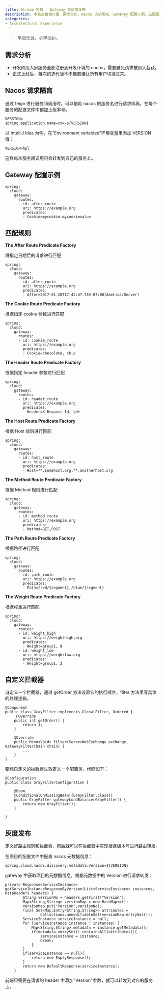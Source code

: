```yaml
---
title: Stream 项目 - Gateway 及灰度发布
description: 本篇文章将介绍：需求分析、Nacos 请求隔离、Gateway 配置示例、匹配规则、自定义拦截器、灰度发布
categories:
- Architectural Experience
---
```


> 学海无涯，心存高远。

## 需求分析

- 开发阶段大家服务全部注册到开发环境的 nacos，需要避免请求被别人截获。
- 正式上线后，每次的迭代版本不能直接让所有用户切换过来。

## Nacos 请求隔离

通过 feign 进行服务间调用时，可以借助 nacos 的服务名进行请求隔离。在每个服务的配置文件中都加上版本号。

```
VERSION=
spring.application.name=xxx-${VERSION}
```

以 IntelliJ Idea 为例，在"Environment variables"环境变量里添加 VERSION 值：

```
VERSION=hpl
```

这样每次服务间调用只会转发到自己的服务上。

## Gateway 配置示例

```
spring:
  cloud:
    gateway:
      routes:
      - id: after_route
        uri: https://example.org
        predicates:
        - Cookie=mycookie,mycookievalue
```

## 匹配规则

**The After Route Predicate Factory**

将指定日期后的请求进行匹配
```
spring:
  cloud:
    gateway:
      routes:
      - id: after_route
        uri: https://example.org
        predicates:
        - After=2017-01-20T17:42:47.789-07:00[America/Denver]
```

**The Cookie Route Predicate Factory**

根据指定 cookie 参数进行匹配
```
spring:
  cloud:
    gateway:
      routes:
      - id: cookie_route
        uri: https://example.org
        predicates:
        - Cookie=chocolate, ch.p
```

**The Header Route Predicate Factory**

根据指定 header 参数进行匹配
```
spring:
  cloud:
    gateway:
      routes:
      - id: header_route
        uri: https://example.org
        predicates:
        - Header=X-Request-Id, \d+
```

**The Host Route Predicate Factory**

根据 Host 规则进行匹配
```
spring:
  cloud:
    gateway:
      routes:
      - id: host_route
        uri: https://example.org
        predicates:
        - Host=**.somehost.org,**.anotherhost.org
```

**The Method Route Predicate Factory**

根据 Method 规则进行匹配
```
spring:
  cloud:
    gateway:
      routes:
      - id: method_route
        uri: https://example.org
        predicates:
        - Method=GET,POST
```

**The Path Route Predicate Factory**

根据路径进行匹配
```
spring:
  cloud:
    gateway:
      routes:
      - id: path_route
        uri: https://example.org
        predicates:
        - Path=/red/{segment},/blue/{segment}
```

**The Weight Route Predicate Factory**

根据权重进行匹配
```
spring:
  cloud:
    gateway:
      routes:
      - id: weight_high
        uri: https://weighthigh.org
        predicates:
        - Weight=group1, 8
      - id: weight_low
        uri: https://weightlow.org
        predicates:
        - Weight=group1, 2
```

## 自定义拦截器

自定义一个拦截器，通过 getOrder 方法设置它的执行顺序，filter 方法里写具体的处理逻辑。
```
@Component
public class GrayFilter implements GlobalFilter, Ordered {
     @Override
    public int getOrder() {
        return 1;
    }

    @Override
    public Mono<Void> filter(ServerWebExchange exchange, GatewayFilterChain chain) {
        ...
    }
}
```

要想自定义的拦截器生效定义一个配置类，代码如下：

```
@Configuration
public class GrayFilterConfiguration {

    @Bean
    @ConditionalOnMissingBean({GrayFilter.class})
    public GrayFilter gatewayLoadBalancerGrayFilter() {
        return new GrayFilter();
    }

}
```

## 灰度发布

定义好路由规则和拦截器，然后就可以在拦截器中实现根据版本号进行路由转发。

在项目的配置文件中配置 nacos 元数据信息：
```
spring.cloud.nacos.discovery.metadata.Version=${VERSION}
```

gateway 中获取项目的元数据信息，根据元数据中的 Version 进行请求转发：
```
private Response<ServiceInstance> getServiceInstanceResponseByVersion(List<ServiceInstance> instances, HttpHeaders headers) {
        String versionNo = headers.getFirst("Version");
        Map<String,String> versionMap = new HashMap<>();
        versionMap.put("Version",versionNo);
        final Set<Map.Entry<String,String>> attributes =
                Collections.unmodifiableSet(versionMap.entrySet());
        ServiceInstance serviceInstance = null;
        for (ServiceInstance instance : instances) {
            Map<String,String> metadata = instance.getMetadata();
            if(metadata.entrySet().containsAll(attributes)){
                serviceInstance = instance;
                break;
            }
        }
        if(serviceInstance == null){
            return new EmptyResponse();
        }
        return new DefaultResponse(serviceInstance);
    }
```

前端只需要在请求的 header 中添加"Version"参数，就可以转发到对应的服务上。










